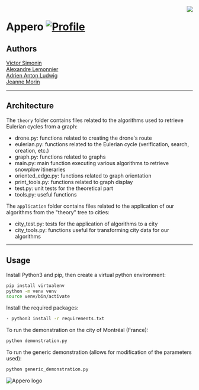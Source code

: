 <img align="right" src="https://visitor-badge.laobi.icu/badge?page_id=bictole.appero&right_color=pink">

# Appero [![Profile][title-img]][profile]

[title-img]:https://img.shields.io/badge/-Bictole-pink
[profile]:https://github.com/bictole

## Authors

[Victor Simonin](https://github.com/Bictole)\
[Alexandre Lemonnier](https://github.com/Alex-Leme)\
[Adrien Anton Ludwig](https://github.com/Adrien-ANTON-LUDWIG)\
[Jeanne Morin](https://github.com/jeannemorin)

---

## Architecture

The `theory` folder contains files related to the algorithms used to retrieve Eulerian cycles from a graph:
- drone.py: functions related to creating the drone's route
- eulerian.py: functions related to the Eulerian cycle (verification, search, creation, etc.)
- graph.py: functions related to graphs
- main.py: main function executing various algorithms to retrieve snowplow itineraries
- oriented_edge.py: functions related to graph orientation
- print_tools.py: functions related to graph display
- test.py: unit tests for the theoretical part
- tools.py: useful functions

The `application` folder contains files related to the application of our algorithms from the "theory" tree to cities:
- city_test.py: tests for the application of algorithms to a city
- city_tools.py: functions useful for transforming city data for our algorithms

---

## Usage

Install Python3 and pip, then create a virtual python environment:

```bash
pip install virtualenv
python -m venv venv
source venv/bin/activate
```

Install the required packages:

```bash
- python3 install -r requirements.txt
```

To run the demonstration on the city of Montréal (France):

```bash
python demonstration.py
```


To run the generic demonstration (allows for modification of the parameters used):
```bash
python generic_demonstration.py
```

<img src="https://github.com/Bictole/Appero/blob/master/theory/neige-tempete-deneigeuse.jpg" alt="Appero logo">
